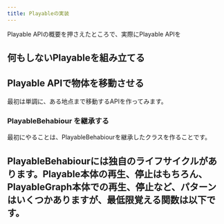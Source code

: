 ```yaml
---
title: Playableの実装
---
```

Playable APIの概要を押さえたところで、実際にPlayable APIを

## 何もしないPlayableを組み立てる


## Playable APIで物体を移動させる
最初は単調に、ある地点まで移動するAPIを作ってみます。

### PlayableBehabiour を継承する

最初にやることは、PlayableBehabiourを継承したクラスを作ることです。

PlayableBehabiourには独自のライフサイクルがあります。Playable本体の再生、停止はもちろん、PlayableGraph本体での再生、停止など、パターンはいくつかありますが、最低限覚える関数は以下です。
- 